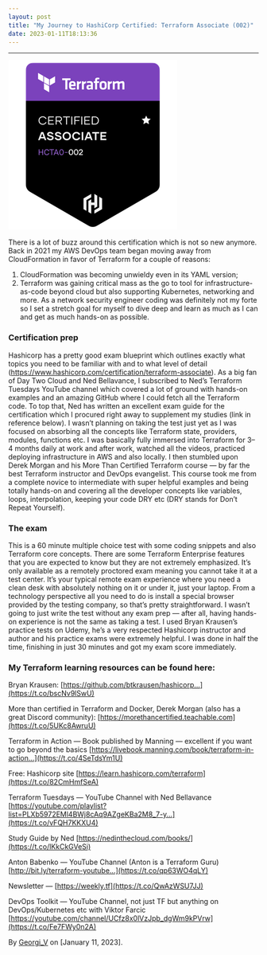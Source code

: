 ```yaml
---
layout: post
title: "My Journey to HashiCorp Certified: Terraform Associate (002)"
date: 2023-01-11T18:13:36
---
```


* * *

![](/assets/images/my-journey-to-hashicorp-certified-terraform-associate-002-0.png)

There is a lot of buzz around this certification which is not so new anymore. Back in 2021 my AWS DevOps team began moving away from CloudFormation in favor of Terraform for a couple of reasons:

  1. CloudFormation was becoming unwieldy even in its YAML version;
  2. Terraform was gaining critical mass as the go to tool for infrastructure-as-code beyond cloud but also supporting Kubernetes, networking and more. As a network security engineer coding was definitely not my forte so I set a stretch goal for myself to dive deep and learn as much as I can and get as much hands-on as possible.



### Certification prep

Hashicorp has a pretty good exam blueprint which outlines exactly what topics you need to be familiar with and to what level of detail (<https://www.hashicorp.com/certification/terraform-associate>). As a big fan of Day Two Cloud and Ned Bellavance, I subscribed to Ned’s Terraform Tuesdays YouTube channel which covered a lot of ground with hands-on examples and an amazing GitHub where I could fetch all the Terraform code. To top that, Ned has written an excellent exam guide for the certification which I procured right away to supplement my studies (link in reference below). I wasn’t planning on taking the test just yet as I was focused on absorbing all the concepts like Terraform state, providers, modules, functions etc. I was basically fully immersed into Terraform for 3–4 months daily at work and after work, watched all the videos, practiced deploying infrastructure in AWS and also locally. I then stumbled upon Derek Morgan and his More Than Certified Terraform course — by far the best Terraform instructor and DevOps evangelist. This course took me from a complete novice to intermediate with super helpful examples and being totally hands-on and covering all the developer concepts like variables, loops, interpolation, keeping your code DRY etc (DRY stands for Don’t Repeat Yourself).

### The exam

This is a 60 minute multiple choice test with some coding snippets and also Terraform core concepts. There are some Terraform Enterprise features that you are expected to know but they are not extremely emphasized. It’s only available as a remotely proctored exam meaning you cannot take it at a test center. It’s your typical remote exam experience where you need a clean desk with absolutely nothing on it or under it, just your laptop. From a technology perspective all you need to do is install a special browser provided by the testing company, so that’s pretty straightforward. I wasn’t going to just write the test without any exam prep — after all, having hands-on experience is not the same as taking a test. I used Bryan Krausen’s practice tests on Udemy, he’s a very respected Hashicorp instructor and author and his practice exams were extremely helpful. I was done in half the time, finishing in just 30 minutes and got my exam score immediately.

### **My Terraform learning resources can be found here:**

Bryan Krausen: [https://github.com/btkrausen/hashicorp…](https://t.co/bscNv9lSwU)

More than certified in Terraform and Docker, Derek Morgan (also has a great Discord community): [https://morethancertified.teachable.com](https://t.co/5UKc8AwruU)

Terraform in Action — Book published by Manning — excellent if you want to go beyond the basics [https://livebook.manning.com/book/terraform-in-action…](https://t.co/4SeTdsYm1U)

Free: Hashicorp site [https://learn.hashicorp.com/terraform](https://t.co/82CmHmfSeA)

Terraform Tuesdays — YouTube Channel with Ned Bellavance [https://youtube.com/playlist?list=PLXb5972EMl4BWj8cAq9AZgeKBa2M8_7-y…](https://t.co/vFQH7KKXU4)

Study Guide by Ned [https://nedinthecloud.com/books/](https://t.co/lKkCkGVeSi)

Anton Babenko — YouTube Channel (Anton is a Terraform Guru) [http://bit.ly/terraform-youtube…](https://t.co/qp63WO4qLY)

Newsletter — [https://weekly.tf](https://t.co/QwAzWSU7JJ)

DevOps Toolkit — YouTube Channel, not just TF but anything on DevOps/Kubernetes etc with Viktor Farcic [https://youtube.com/channel/UCfz8x0lVzJpb_dgWm9kPVrw](https://t.co/Fe7FWy0n2A)

By [Georgi_V](https://www.linkedin.com/in/gvoden/) on [January 11, 2023].

